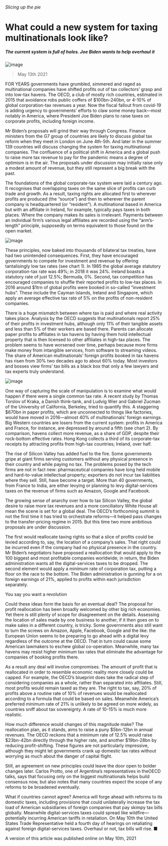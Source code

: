 ###### Slicing up the pie
# What could a new system for taxing multinationals look like? 
##### The current system is full of holes. Joe Biden wants to help overhaul it 
![image](images/20210515_fnd001.jpg) 
> May 13th 2021 
FOR YEARS governments have grumbled, simmered and raged as multinational companies have shifted profits out of tax collectors’ grasp and into low-tax havens. The OECD, a club of mostly rich countries, estimated in 2015 that avoidance robs public coffers of $100bn-240bn, or 4-10% of global corporation-tax revenues a year. Now the fiscal fallout from covid-19 is adding urgency to governments’ efforts to claw some money back—most notably in America, where President Joe Biden plans to raise taxes on corporate profits, including foreign income.
Mr Biden’s proposals will grind their way through Congress. Finance ministers from the G7 group of countries are likely to discuss global tax reform when they meet in London on June 4th-5th. And later in the summer 139 countries will discuss changing the system for taxing multinational companies. The confluence of a political shift in America and a global push to raise more tax revenue to pay for the pandemic means a degree of optimism is in the air. The proposals under discussion may initially raise only a modest amount of revenue, but they still represent a big break with the past.

The foundations of the global corporate-tax system were laid a century ago. It recognises that overlapping taxes on the same slice of profits can curb trade and growth. As a result, taxing rights are allocated first to wherever profits are produced (the “source”) and then to wherever the parent company is headquartered (or “resident”). A multinational based in America but with an affiliate in Ireland, for example, typically pays taxes in both places. Where the company makes its sales is irrelevant. Payments between an individual firm’s various legal affiliates are recorded using the “arm’s-length” principle, supposedly on terms equivalent to those found on the open market.
![image](images/20210515_fnc196.png) 

These principles, now baked into thousands of bilateral tax treaties, have had two unintended consequences. First, they have encouraged governments to compete for investment and revenue by offering tantalisingly low tax rates (see chart 1). In 1985 the global average statutory corporation-tax rate was 49%; in 2018 it was 24%. Ireland boasts a statutory rate of just 12.5%; Bermuda, 0%. Second, tax competition has encouraged companies to shuffle their reported profits to low-tax places. In 2016 around $1trn of global profits were booked in so-called “investment hubs”. These include the Cayman Islands, Ireland and Singapore, which apply an average effective tax rate of 5% on the profits of non-resident companies.
There is a huge mismatch between where tax is paid and where real activity takes place. Analysis by the OECD suggests that multinationals report 25% of their profits in investment hubs, although only 11% of their tangible assets and less than 5% of their workers are based there. Parents can allocate paper profits to affiliates in tax havens by having them hold intellectual property that is then licensed to other affiliates in high-tax places. The problem seems to have worsened over time, perhaps because more firms make money from intangible services, from software to streaming videos. The share of American multinationals’ foreign profits booked in tax havens has risen from 30% two decades ago to about 60% today. Most investors and bosses view firms’ tax bills as a black box that only a few lawyers and tax experts truly understand.
![image](images/20210515_fnc199.png) 

One way of capturing the scale of manipulation is to examine what would happen if there were a single common tax rate. A recent study by Thomas Torslov of Kraka, a Danish think-tank, and Ludvig Wier and Gabriel Zucman of the University of California, Berkeley, tried to quantify this. A staggering $670bn in paper profits, which are unconnected to things like factories, would have moved in 2016—almost 40% of multinationals’ foreign earnings. Big Western countries are losers from the current system: profits in America and France, for instance, are depressed by around a fifth (see chart 2). By comparison, havens collect more revenue, as a share of GDP, despite their rock-bottom effective rates. Hong Kong collects a third of its corporate-tax receipts by attracting profits from high-tax countries; Ireland, over half.
The rise of Silicon Valley has added fuel to the fire. Some governments gripe at giant firms serving customers without any physical presence in their country and while paying no tax. The problems posed by the tech firms are not in fact new: pharmaceutical companies have long held mobile and hard-to-value intellectual property; exporters do not incur tax liabilities where they sell. Still,  have become a target. More than 40 governments, from France to India, are either levying or planning to levy digital-services taxes on the revenue of firms such as Amazon, Google and Facebook.
The growing sense of anarchy over how to tax Silicon Valley, the global desire to raise more tax revenues and a more conciliatory White House all mean the scene is set for a global deal. The OECD’s forthcoming summit is not the first time it has tried to orchestrate reforms—it helped pass changes to the transfer-pricing regime in 2015. But this time two more ambitious proposals are under discussion.
The first would reallocate taxing rights so that a slice of profits could be levied according to, say, the location of a company’s sales. That right could be incurred even if the company had no physical presence in the country. Mr Biden’s negotiators have proposed a reallocation that would apply to the 100 biggest and most profitable companies worldwide; in return, the Biden administration wants all the digital-services taxes to be dropped. The second element would apply a minimum rate of corporation tax, putting a floor on the race to the bottom. The Biden administration is gunning for a  on foreign earnings of 21%, applied to profits within each jurisdiction separately.
You say you want a revolution
Could these ideas form the basis for an eventual deal? The proposal for profit reallocation has been broadly welcomed by other big rich economies. Yet there is still plenty of scope for disagreement on the details. Assessing the location of sales made by one business to another, if it then goes on to make sales in a different country, is tricky. Some governments also still want to turn the screws on Amazon, Apple, Facebook, Google and the like: the European Union seems to be preparing to go ahead with a digital levy regardless of the outcome at the OECD. That in turn could cause some American lawmakers to eschew global co-operation. Meanwhile, many tax havens may resist higher minimum tax rates that eliminate the advantage for companies of booking profits there.
As a result any deal will involve compromises. The amount of profit that is reallocated in order to resemble economic reality more closely could be capped. For example, the OECD’s blueprint does take the radical step of considering companies as a whole, rather than separated into affiliates. Still, most profits would remain taxed as they are. The right to tax, say, 20% of profits above a routine rate of 10% of revenues would be reallocated according to a formula that could be based on sales. Meanwhile America’s preferred minimum rate of 21% is unlikely to be agreed on more widely, as countries sniff about tax sovereignty. A rate of 10-15% is much more realistic.
How much difference would changes of this magnitude make? The reallocation plan, as it stands, aims to raise a puny $5bn-12bn in annual revenues. The OECD reckons that a minimum rate of 12.5% would raise $23bn-42bn directly through the higher rate, and another $19bn-28bn by reducing profit-shifting. These figures are not particularly impressive, although they might let governments crank up domestic tax rates without worrying as much about the danger of capital flight.
Still, an agreement on new principles could leave the door open to bolder changes later. Carlos Protto, one of Argentina’s representatives in theOECD talks, says that focusing only on the biggest multinationals helps build consensus now, but also notes that many countries expect the scope of any reforms to be broadened eventually.
What if countries cannot agree? America will forge ahead with reforms to its domestic taxes, including provisions that could unilaterally increase the tax load of American subsidiaries of foreign companies that pay skimpy tax bills globally. Meanwhile digital-services taxes could spread like wildfire—potentially incurring American tariffs in retaliation. On May 10th the United States Trade Representative held a fourth day of hearings on retaliating against foreign digital-services taxes. Overhaul or not, tax bills will rise. ■
A version of this article was published online on May 10th, 2021
